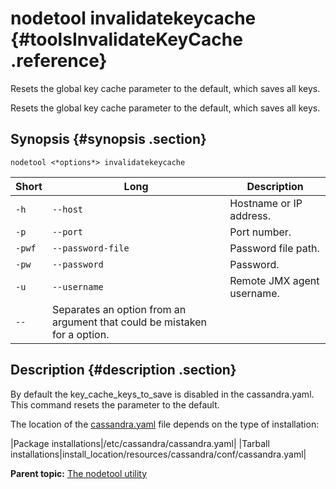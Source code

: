 # nodetool invalidatekeycache {#toolsInvalidateKeyCache .reference}

Resets the global key cache parameter to the default, which saves all keys.

Resets the global key cache parameter to the default, which saves all keys.

## Synopsis {#synopsis .section}

```language-bash
nodetool <*options*> invalidatekeycache
```

|Short|Long|Description|
|-----|----|-----------|
|`-h`|`--host`|Hostname or IP address.|
|`-p`|`--port`|Port number.|
|`-pwf`|`--password-file`|Password file path.|
|`-pw`|`--password`|Password.|
|`-u`|`--username`|Remote JMX agent username.|
|`--`|Separates an option from an argument that could be mistaken for a option.|

## Description {#description .section}

By default the key\_cache\_keys\_to\_save is disabled in the cassandra.yaml. This command resets the parameter to the default.

The location of the [cassandra.yaml](/en/archived/cassandra/3.x/cassandra/configuration/configCassandra_yaml.html) file depends on the type of installation:

|Package installations|/etc/cassandra/cassandra.yaml|
|Tarball installations|install\_location/resources/cassandra/conf/cassandra.yaml|

**Parent topic:** [The nodetool utility](../../cassandra/tools/toolsNodetool.md)

